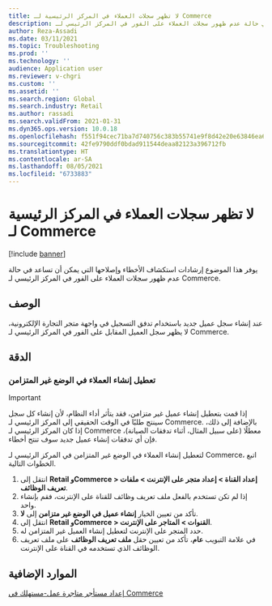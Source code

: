 ```yaml
---
title: لا تظهر سجلات العملاء في المركز الرئيسية لـ Commerce
description: يوفر هذا الموضوع إرشادات استكشاف الأخطاء وإصلاحها التي يمكن أن تساعد في حالة عدم ظهور سجلات العملاء على الفور في المركز الرئيسي لـ Commerce.
author: Reza-Assadi
ms.date: 03/11/2021
ms.topic: Troubleshooting
ms.prod: ''
ms.technology: ''
audience: Application user
ms.reviewer: v-chgri
ms.custom: ''
ms.assetid: ''
ms.search.region: Global
ms.search.industry: Retail
ms.author: rassadi
ms.search.validFrom: 2021-01-31
ms.dyn365.ops.version: 10.0.18
ms.openlocfilehash: f551f94cec71ba7d740756c383b55741e9f8d42e20e63846ea6242383dc3ba32
ms.sourcegitcommit: 42fe9790ddf0bdad911544deaa82123a396712fb
ms.translationtype: HT
ms.contentlocale: ar-SA
ms.lasthandoff: 08/05/2021
ms.locfileid: "6733883"
---
```

# <a name="customer-records-dont-appear-in-commerce-headquarters"></a>لا تظهر سجلات العملاء في المركز الرئيسية لـ Commerce

[!include [banner](../../includes/banner.md)]

يوفر هذا الموضوع إرشادات استكشاف الأخطاء وإصلاحها التي يمكن أن تساعد في حالة عدم ظهور سجلات العملاء على الفور في المركز الرئيسي لـ Commerce.

## <a name="description"></a>الوصف

عند إنشاء سجل عميل جديد باستخدام تدفق التسجيل في واجهة متجر التجارة الإلكترونية، لا يظهر سجل العميل المقابل على الفور في المركز الرئيسي لـ Commerce.

## <a name="resolution"></a>الدقة

### <a name="disable-customer-creation-in-async-mode"></a>تعطيل إنشاء العملاء في الوضع غير المتزامن

> [!IMPORTANT]
> إذا قمت بتعطيل إنشاء عميل غير متزامن، فقد يتأثر أداء النظام، لأن إنشاء كل سجل سينتج طلبًا في الوقت الحقيقي إلى المركز الرئيسي لـ Commerce. بالإضافة إلى ذلك، إذا كان المركز الرئيسي لـ Commerce معطلًا (على سبيل المثال، أثناء تدفقات الصيانة)، فإن أي تدفقات إنشاء عميل جديد سوف تنتج أخطاء.

لتعطيل إنشاء العملاء في الوضع غير المتزامن في المركز الرئيسي لـ Commerce، اتبع الخطوات التالية.

1. انتقل إلى **Retail وCommerce \> إعداد القناة \> إعداد متجر على الإنترنت \> ملفات تعريف الوظائف**.
1. إذا لم تكن تستخدم بالفعل ملف تعريف وظائف للقناة على الإنترنت، فقم بإنشاء واحد.
1. تأكد من تعيين الخيار **إنشاء عميل في الوضع غير متزامن** إلى **لا**.
1. انتقل إلى **Retail وCommerce \> القنوات \> المتاجر على الإنترنت**.
1. حدد المتجر على الإنترنت لتعطيل إنشاء العميل غير المتزامن له.
1. في علامة التبويب **عام**، تأكد من تعيين حقل **ملف تعريف الوظائف** على ملف تعريف الوظائف الذي تستخدمه في القناة على الإنترنت.

## <a name="additional-resources"></a>الموارد الإضافية

[إعداد مستأجر متاجرة عمل-مستهلك في Commerce](../set-up-b2c-tenant.md)
